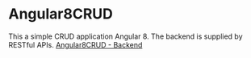 # Angular8CRUD

This a simple CRUD application Angular 8. The backend is supplied by RESTful APIs. [Angular8CRUD - Backend](https://github.com/gmohiuddin215/Angular8CRUD---Backend)
